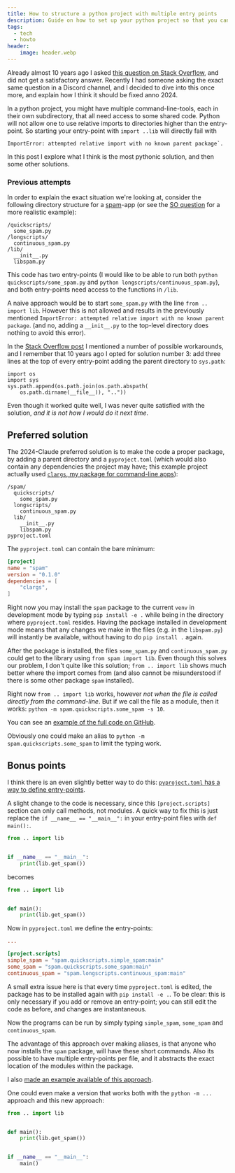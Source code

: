 ```yaml
---
title: How to structure a python project with multiple entry points
description: Guide on how to set up your python project so that you can call libraries from parent directories
tags:
  - tech
  - howto
header:
    image: header.webp
---
```


Already almost 10 years ago I asked [this question on Stack Overflow][1], and did not get a satisfactory answer.
Recently I had someone asking the exact same question in a Discord channel, and I decided to dive into this once more, and explain how I think it should be fixed anno 2024.

<!--begin-summary-->

In a python project, you might have multiple command-line-tools, each in their own subdirectory, that all need access to some shared code.
Python will not allow one to use relative imports to directories higher than the entry-point. So starting your entry-point with `import ..lib` will directly fail with
```
ImportError: attempted relative import with no known parent package`.
```
In this post I explore what I think is the most pythonic solution, and then some other solutions.

<!--end-summary-->

### Previous attempts

In order to explain the exact situation we're looking at, consider the following directory structure for a [spam][2]-app (or see the [SO question][1] for a more realistic example):

```text
/quickscripts/
  some_spam.py
/longscripts/
  continuous_spam.py
/lib/
  __init__.py
  libspam.py
```

This code has two entry-points (I would like to be able to run both `python quickscripts/some_spam.py` and `python longscripts/continuous_spam.py`), and both entry-points need access to the functions in `/lib`.

A naive approach would be to start `some_spam.py` with the line `from .. import lib`.
However this is not allowed and results in the previously mentioned `ImportError: attempted relative import with no known parent package`. (and no, adding a `__init__.py` to the top-level directory does nothing to avoid this error).


In the [Stack Overflow post][1] I mentioned a number of possible workarounds, and I remember that 10 years ago I opted for solution number 3: add three lines at the top of every entry-point adding the parent directory to `sys.path`:

```
import os
import sys
sys.path.append(os.path.join(os.path.abspath(
    os.path.dirname(__file__)), ".."))
```

Even though it worked quite well, I was never quite satisfied with the solution, _and it is not how I would do it next time_.

## Preferred solution

The 2024-Claude preferred solution is to make the code a proper package, by adding a parent directory and a `pyproject.toml` (which would also contain any dependencies the project may have; this example project actually used [`clargs`, my package for command-line apps][3]):

```text
/spam/
  quickscripts/
    some_spam.py
  longscripts/
    continuous_spam.py
  lib/
    __init__.py
    libspam.py
pyproject.toml
```

The `pyproject.toml` can contain the bare minimum:

```toml
[project]
name = "spam"
version = "0.1.0"
dependencies = [
    "clargs",
]
```

Right now you may install the `spam` package to the current `venv` in development mode by typing `pip install -e .` while being in the directory where `pyproject.toml` resides.
Having the package installed in development mode means that any changes we make in the files (e.g. in the `libspam.py`) will instantly be available, without having to do `pip install .` again.

After the package is installed, the files `some_spam.py` and `continuous_spam.py` could get to the library using `from spam import lib`.
Even though this solves our problem, I don't quite like this solution; `from .. import lib` shows much better where the import comes from (and also cannot be misunderstood if there is some other package `spam` installed).

Right now `from .. import lib` works, however _not when the file is called directly from the command-line_.
But if we call the file as a module, then it works: `python -m spam.quickscripts.some_spam -s 10`.

You can see an [example of the full code on GitHub][4].

Obviously one could make an alias to `python -m spam.quickscripts.some_spam` to limit the typing work.

## Bonus points

I think there is an even slightly better way to do this: [`pyproject.toml` has a way to define entry-points][5].

A slight change to the code is necessary, since this `[project.scripts]` section can only call methods, not modules.
A quick way to fix this is just replace the `if __name__ == "__main__":` in your entry-point files with `def main():`.

```python
from .. import lib


if __name__ == "__main__":
    print(lib.get_spam())
```

becomes

```python
from .. import lib


def main():
    print(lib.get_spam())
```

Now in `pyproject.toml` we define the entry-points:

```toml
...

[project.scripts]
simple_spam = "spam.quickscripts.simple_spam:main"
some_spam = "spam.quickscripts.some_spam:main"
continuous_spam = "spam.longscripts.continuous_spam:main"
```

A small extra issue here is that every time `pyproject.toml` is edited, the package has to be installed again with `pip install -e .`.
To be clear: this is only necessary if you add or remove an entry-point; you can still edit the code as before, and changes are instantaneous.

Now the programs can be run by simply typing `simple_spam`, `some_spam` and `continuous_spam`.

The advantage of this approach over making aliases, is that anyone who now installs the `spam` package, will have these short commands.
Also its possible to have multiple entry-points per file, and it abstracts the exact location of the modules within the package.

I also [made an example available of this approach][6].

One could even make a version that works both with the `python -m ...` approach and this new approach:

```python
from .. import lib


def main():
    print(lib.get_spam())


if __name__ == "__main__":
    main()
```



[1]: https://stackoverflow.com/questions/28580962/structure-python-project-with-multiple-entry-points-and-centralised-config-fil
[2]: https://en.wikipedia.org/wiki/Spam_(Monty_Python_sketch)
[3]: https://pypi.org/project/clargs/
[4]: https://github.com/reinhrst/spam/releases/tag/call-as-module
[5]: https://packaging.python.org/en/latest/guides/writing-pyproject-toml/#creating-executable-scripts
[6]: https://github.com/reinhrst/spam/releases/tag/entrypoints-on-package
